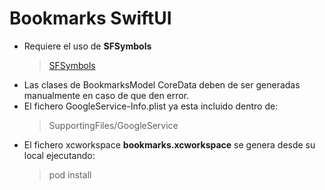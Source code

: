 # Bookmarks SwiftUI

- Requiere el uso de **SFSymbols**
  > [SFSymbols](https://developer.apple.com/sf-symbols/)
- Las clases de BookmarksModel CoreData deben de ser generadas manualmente en caso de que den error.
- El fichero GoogleService-Info.plist ya esta incluido dentro de:
  > SupportingFiles/GoogleService
- El fichero xcworkspace **bookmarks.xcworkspace** se genera desde su local ejecutando:
  >  pod install
